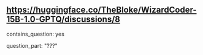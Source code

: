 ## https://huggingface.co/TheBloke/WizardCoder-15B-1.0-GPTQ/discussions/8

contains_question: yes

question_part: "???"

